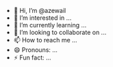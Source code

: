 - 👋 Hi, I’m @azewail
- 👀 I’m interested in ...
- 🌱 I’m currently learning ...
- 💞️ I’m looking to collaborate on ...
- 📫 How to reach me ...
- 😄 Pronouns: ...
- ⚡ Fun fact: ...

<!---
azewail/azewail is a ✨ special ✨ repository because its `README.md` (this file) appears on your GitHub profile.
You can click the Preview link to take a look at your changes.
--->
